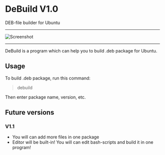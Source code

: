 # DeBuild V1.0
DEB-file builder for Ubuntu
***
![Screenshot](https://i.ibb.co/Qb7MccL/2022-08-31-22-28-44.png)
***
DeBuild is a program which can help you to build .deb package for Ubuntu.
## Usage
To build .deb package, run this command:
> debuild

Then enter package name, version, etc.
## Future versions
### V1.1
* You will can add more files in one package
* Editor will be built-in! You will can edit bash-scripts and build it in one program!
